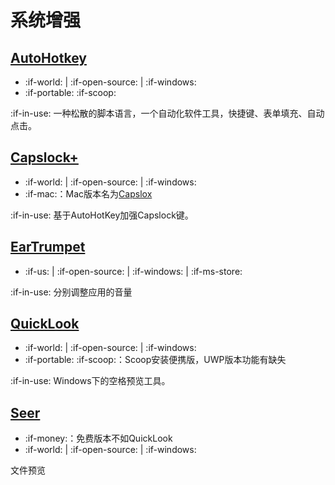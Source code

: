 # 系统增强

## [AutoHotkey](https://www.autohotkey.com/)

- :if-world: | :if-open-source: | :if-windows:
- :if-portable: :if-scoop:

:if-in-use: 一种松散的脚本语言，一个自动化软件工具，快捷键、表单填充、自动点击。

## [Capslock+](https://capslox.com/capslock-plus/)

- :if-world: | :if-open-source: | :if-windows:
- :if-mac:：Mac版本名为[Capslox](https://capslox.com/cn/)

:if-in-use: 基于AutoHotKey加强Capslock键。

## [EarTrumpet](https://www.microsoft.com/zh-cn/store/p/eartrumpet/9nblggh516xp)

- :if-us: | :if-open-source: | :if-windows: | :if-ms-store:

:if-in-use: 分别调整应用的音量

## [QuickLook](http://pooi.moe/QuickLook/)

- :if-world: | :if-open-source: | :if-windows:
- :if-portable: :if-scoop:：Scoop安装便携版，UWP版本功能有缺失

:if-in-use: Windows下的空格预览工具。

## [Seer](http://1218.io/)

- :if-money:：免费版本不如QuickLook
- :if-world: | :if-open-source: | :if-windows:

文件预览

